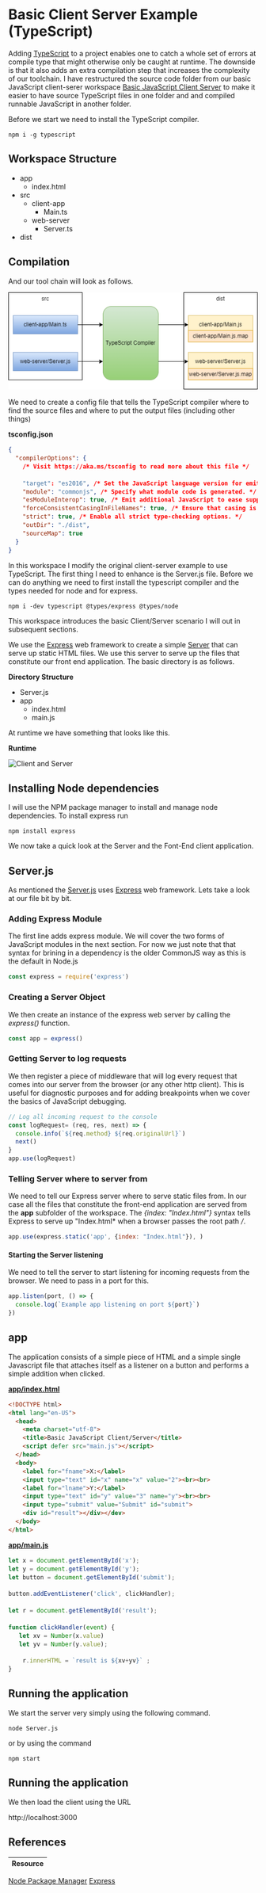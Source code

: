 # Basic Client Server Example (TypeScript)

Adding [TypeScript](https://www.typescriptlang.org/) to a project enables one to catch a whole set of errors at compile type that might otherwise only be caught at runtime. The downside is that it also adds an extra compilation step that increases the complexity of our toolchain. I have restructured the source code folder from our basic JavaScript client-serer workspace [Basic JavaScript Client Server](../../basic-client-server/README.MD) to make it easier to have source TypeScript files in one folder and and compiled runnable JavaScript in another folder. 

Before we start we need to install the TypeScript compiler. 


```
npm i -g typescript 
```

## Workspace Structure

 * app
   * index.html
 * src
   * client-app
     * Main.ts
   * web-server
     * Server.ts 
 * dist

## Compilation
 And our tool chain will look as follows.

 ![ToolChain](./img/toolchain.png)


 We need to create a config file that tells the TypeScript compiler where to find the source files and where to put the output files (including other things)

**tsconfig.json**
```json
{
  "compilerOptions": {
    /* Visit https://aka.ms/tsconfig to read more about this file */

    "target": "es2016", /* Set the JavaScript language version for emitted JavaScript and include compatible library declarations. */
    "module": "commonjs", /* Specify what module code is generated. */
    "esModuleInterop": true, /* Emit additional JavaScript to ease support for importing CommonJS modules.
    "forceConsistentCasingInFileNames": true, /* Ensure that casing is correct in imports. */
    "strict": true, /* Enable all strict type-checking options. */
    "outDir": "./dist",
    "sourceMap": true
  }
}
```




In this workspace I modify the original client-server example to use TypeScript. The first thing I need to enhance is the Server.js file. Before we can do anything we need to first install the typescript compiler and the types needed for node and for express. 

```
npm i -dev typescript @types/express @types/node
```







This workspace introduces the basic Client/Server scenario I will out in subsequent sections.

 We use the [Express](https://expressjs.com/) web framework to create a simple [Server](./Server.js) that can serve up static HTML files. We use this server to serve up the files that constitute our front end application. The basic directory is as follows.
 
**Directory Structure**
- Server.js
- app
  - index.html
  - main.js

At runtime we have something that looks like this.
</br>

**Runtime**

![Client and Server](./img/basic-client-server.drawio.png)

## Installing Node dependencies
I will use the NPM package manager to install and manage node dependencies. To install express run

```
npm install express
```

We now take a quick look at the Server and the Font-End client application.
## Server.js
As mentioned the [Server.js](./Server.js) uses [Express](https://expressjs.com/) web framework. Lets take a look at our file bit by bit.

### Adding Express Module

The first line adds express module. We will cover the two forms of JavaScript modules in the next section. For now we just note that that syntax for brining in a dependency is the older CommonJS way as this is the default in Node.js 

```js
const express = require('express')
```

### Creating a Server Object

We then create an instance of the express web server by calling the *express()* function.

```js
const app = express()
```

### Getting Server to log  requests
We then register a piece of middleware that will log every request that comes into our server from the browser (or any other http client). This is useful for diagnostic purposes and for adding breakpoints when we cover the basics of JavaScript debugging.

```js
// Log all incoming request to the console
const logRequest= (req, res, next) => {
  console.info(`${req.method} ${req.originalUrl}`)
  next()
}
app.use(logRequest)
```

### Telling Server where to server from
We need to tell our Express server where to serve static files from. In our case all the files that constitute the front-end application are served from the **app** subfolder of the workspace. The *{index: "Index.html"}* syntax tells Express to serve up "Index.html* when a browser passes the root path */*.

```js
app.use(express.static('app', {index: "Index.html"}), )
```

#### Starting the Server listening
We need to tell the server to start listening for incoming requests from the browser. We need to pass in a port for this.

```js
app.listen(port, () => {
  console.log(`Example app listening on port ${port}`)
})
```
## app
The application consists of a simple piece of HTML and a simple single Javascript file that attaches itself as a listener on a button and performs a simple addition when clicked.

**[app/index.html](./app/index.html)**

```html
<!DOCTYPE html>
<html lang="en-US">
  <head>
    <meta charset="utf-8">
    <title>Basic JavaScript Client/Server</title>
    <script defer src="main.js"></script>
  </head>
  <body>
    <label for="fname">X:</label>
    <input type="text" id="x" name="x" value="2"><br><br>
    <label for="lname">Y:</label>
    <input type="text" id="y" value="3" name="y"><br><br>
    <input type="submit" value="Submit" id="submit">  
    <div id="result"></div></dev>
  </body>
</html>
```

**[app/main.js](./app/main.js)**
```js
let x = document.getElementById('x');
let y = document.getElementById('y');
let button = document.getElementById('submit');

button.addEventListener('click', clickHandler);

let r = document.getElementById('result');

function clickHandler(event) {
   let xv = Number(x.value)
   let yv = Number(y.value);
   
    r.innerHTML = `result is ${xv+yv}` ;
}
```

## Running the application
We start the server very simply using the following command.

```
node Server.js
```

or by using the command 

```
npm start
```

## Running the application
We then load the client using the URL

http://localhost:3000

## References 
|Resource|
:--|
[Node Package Manager](https://www.npmjs.com/)
[Express](https://expressjs.com/)

